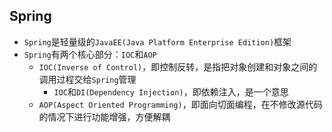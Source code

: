 ## Spring

- `Spring`是轻量级的`JavaEE(Java Platform Enterprise Edition)`框架
- `Spring`有两个核心部分：`IOC`和`AOP`
  - `IOC(Inverse of Control)`，即控制反转，是指把对象创建和对象之间的调用过程交给`Spring`管理
    - `IOC`和`DI(Dependency Injection)`，即依赖注入，是一个意思
  - `AOP(Aspect Oriented Programming)`，即面向切面编程，在不修改源代码的情况下进行功能增强，方便解耦